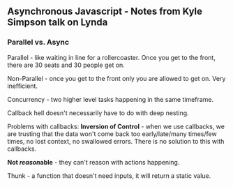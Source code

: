 ## Asynchronous Javascript - Notes from Kyle Simpson talk on Lynda

### Parallel vs. Async

Parallel - like waiting in line for a rollercoaster. Once you get to the front, there are 30 seats and 30 people get on.

Non-Parallel - once you get to the front only you are allowed to get on. Very inefficient.

Concurrency - two higher level tasks happening in the same timeframe. 

Callback hell doesn't necessarily have to do with deep nesting. 

Problems with callbacks:
**Inversion of Control** - when we use callbacks, we are trusting that the data won't come back too early/late/many times/few times, no lost context, no swallowed errors. There is no solution to this with callbacks.

**Not *reason*able** - they can't reason with actions happening.

Thunk - a function that doesn't need inputs, it will return a static value.